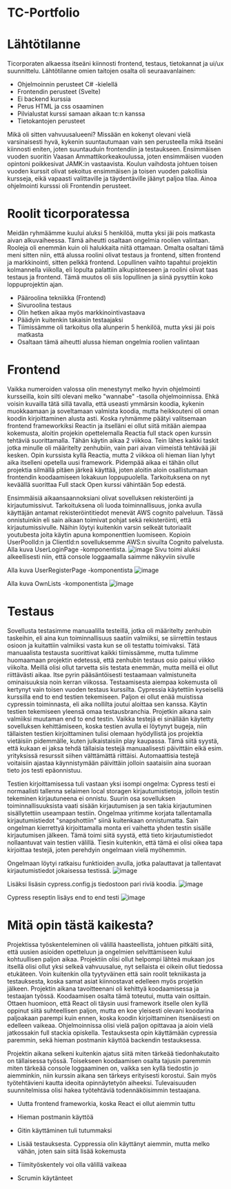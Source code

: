 # TC-Portfolio
# Lähtötilanne

Ticorporaten alkaessa itseäni kiinnosti frontend, testaus, tietokannat ja ui/ux suunnittelu. Lähtötilanne omien taitojen osalta oli seuraavanlainen:
- Ohjelmoinnin perusteet C# -kielellä
- Frontendin perusteet (Svelte)
- Ei backend kurssia
- Perus HTML ja css osaaminen
- Pilvialustat kurssi samaan aikaan tc:n kanssa
- Tietokantojen perusteet

Mikä oli sitten vahvuusalueeni? Missään en kokenyt olevani vielä varsinaisesti hyvä, kykenin suuntautumaan vain sen perusteella mikä itseäni kiinnosti eniten, joten suuntauduin frontendiin ja testaukseen. Ensimmäisen vuoden suoritin Vaasan Ammattikorkeakoulussa, joten ensimmäisen vuoden opintoni poikkesivat JAMK:in vastaavista. Koulun vaihdosta johtuen toisen vuoden kurssit olivat sekoitus ensimmäisen ja toisen vuoden pakollisia kursseja, eikä vapaasti valittaville ja täydentäville jäänyt paljoa tilaa. Ainoa ohjelmointi kursssi oli Frontendin perusteet.

# Roolit ticorporatessa

Meidän ryhmäämme kuului aluksi 5 henkilöä, mutta yksi jäi pois matkasta aivan alkuvaiheessa. Tämä aiheutti osaltaan ongelmia roolien valintaan. Rooleja oli enemmän kuin oli halukkaita niitä ottamaan. Omalta osaltani tämä meni sitten niin, että alussa roolini olivat testaus ja frontend, sitten frontend ja markkinointi, sitten pelkkä frontend. Lopullinen vaihto tapahtui projektin kolmannella viikolla, eli lopulta palattiin alkupisteeseen ja roolini olivat taas testaus ja frontend. Tämä muutos oli siis lopullinen ja siinä pysyttiin koko loppuprojektin ajan.

- Pääroolina tekniikka (Frontend)
- Sivuroolina testaus 
- Olin hetken aikaa myös markkinointivastaava
- Päädyin kuitenkin takaisin testaajaksi
- Tiimissämme oli tarkoitus olla alunperin 5 henkilöä, mutta yksi jäi pois matkasta
- Osaltaan tämä aiheutti alussa hieman ongelmia roolien valintaan

# Frontend

Vaikka numeroiden valossa olin menestynyt melko hyvin ohjelmointi kursseilla, koin silti olevani melko "wannabe" -tasolla ohjelmoinnissa. Ehkä voisin kuvailla tätä sillä tavalla, että useasti ymmärsin koodia, kykenin muokkaamaan ja soveltamaan valmista koodia, mutta heikkouteni oli oman koodin kirjoittaminen alusta asti. Koska ryhmämme päätyi valitsemaan frontend frameworkiksi Reactin ja itselläni ei ollut siitä mitään aiempaa kokemusta, aloitin projekin opettelemalla Reactia full stack open kurssin tehtäviä suorittamalla. Tähän käytin aikaa 2 viikkoa. Tein lähes kaikki taskit jotka minulle oli määritelty zenhubiin, vain pari aivan viimeistä tehtävää jäi kesken. Opin kurssista kyllä Reactia, mutta 2 viikkoa oli hieman liian lyhyt aika itselleni opetella uusi framework. Pidempää aikaa ei tähän ollut projektia silmällä pitäen järkeä käyttää, joten aloitin aloin osallistumaan frontendin koodaamiseen lokakuun loppupuolella. Tarkoituksena on nyt keväällä suorittaa Full stack Open kurssi vähintään 5op edestä.

Ensimmäisiä aikaansaannoksiani olivat sovelluksen rekisteröinti ja kirjautumissivut. Tarkoituksena oli luoda toiminnallisuus, jonka avulla käyttäjän antamat rekisteröintitiedot menevät AWS cognito palveluun. Tässä onnistuinkin eli sain aikaan toimivat pohjat sekä rekisteröinti, että kirjautumissivulle. Näihin löytyi kuitenkin varsin selkeät tutoriaalit youtubesta joita käytin apuna komponenttien luomiseen. Kopioin UserPoolId:n ja ClientId:n sovelluksemme AWS:n sivuilta Cognito palvelusta. Alla kuva UserLoginPage -komponentista.
![image](https://user-images.githubusercontent.com/98876593/211802905-17460b4f-37bb-4082-b8b2-18c918f99029.png)
Sivu toimi aluksi alkeellisesti niin, että console loggaamalla saimme näkyviin sivulle 

Alla kuva UserRegisterPage -komponentista
![image](https://user-images.githubusercontent.com/98876593/212065587-7b45b103-2963-4004-9a76-81a90f007cb7.png)

Alla kuva OwnLists -komponentista
![image](https://user-images.githubusercontent.com/98876593/212067474-2fcecbbb-01eb-4b4f-828d-c27b0bbe429a.png)

# Testaus

Sovellusta testasimme manuaalilla testeillä, jotka oli määritelty zenhubin taskeihin, eli aina kun toiminnallisuus saatiin valmiiksi, se siirrettiin testaus osioon ja kuitattiin valmiiksi vasta kun se oli testattu toimivaksi. Tätä manuaalista testausta suorittivat kaikki tiimissämme, mutta tulimme huomaamaan projektin edetessä, että zenhubin testaus osio paisui viikko viikolta. Meillä olisi ollut tarvetta siis testata enemmän, mutta meillä ei ollut riittävästi aikaa. Itse pyrin pääsäntöisesti testaamaan valmistuneita ominaisuuksia noin kerran viikossa. Testaamisesta aiempaa kokemusta oli kertynyt vain toisen vuoden testaus kurssilta. Cypressia käytettiin kyseisellä kurssilla end to end testien tekemiseen. Paljon ei ollut enää muistissa cypressin toiminnasta, eli aika nollilta joutui aloittaa sen kanssa. Käytin testien tekemiseen yleensä omaa testausbranchia. Projetkin aikana sain valmiiksi muutaman end to end testin. Vaikka testejä ei sinällään käytetty sovelluksen kehittämiseen, koska testien avulla ei löytynyt bugeja, niin tällaisten testien kirjoittaminen tulisi olemaan hyödyllistä jos projektia vietäisiin pidemmälle, kuten julkaistaisiin play kaupassa. Tämä siitä syystä, että kukaan ei jaksa tehdä tällaisia testejä manuaalisesti päivittäin eikä esim. yrityksissä resurssit siihen välttämättä riittäisi. Automaattisia testejä voitaisiin ajastaa käynnistymään päivittäin jolloin saataisiin aina suoraan tieto jos testi epäonnistuu.

Testien kirjoittamisessa tuli vastaan yksi isompi ongelma: Cypress testi ei normaalisti tallenna selaimen local storagen kirjautumistietoja, jolloin testin tekeminen kirjautuneena ei onnistu. Suurin osa sovelluksen toiminnallisuuksista vaati sisään kirjautumisen ja sen takia kirjautuminen sisällytettiin useampaan testiin. Ongelmaa yritimme korjata tallentamalla kirjautumistiedot "snapshottiin" siinä kuitenkaan onnistumatta. Sain ongelman kierrettyä kirjoittamalla monta eri vaihetta yhden testin sisälle kirjautumisen jälkeen. Tämä toimi siitä syystä, että tieto kirjautumistiedot nollaantuvat vain testien välillä. Tiesin kuitenkin, että tämä ei olisi oikea tapa kirjoittaa testejä, joten perehdyin ongelmaan vielä myöhemmin. 

Ongelmaan löytyi ratkaisu funktioiden avulla, jotka palauttavat ja tallentavat kirjautumistiedot jokaisessa testissä.
![image](https://user-images.githubusercontent.com/98876593/212105494-82b9cc74-94d4-46e6-bb26-8a704c148825.png)

Lisäksi lisäsin cypress.config.js tiedostoon pari riviä koodia.
![image](https://user-images.githubusercontent.com/98876593/212106794-1c86c871-0fe0-4b96-9911-0ccc02bbd7d6.png)

Cypress reseptin lisäys end to end testi
![image](https://user-images.githubusercontent.com/98876593/212108788-39603892-c1e6-425f-a446-f82c3eb54527.png)

# Mitä opin tästä kaikesta?

Projektissa työskenteleminen oli välillä haasteellista, johtuen pitkälti siitä, että uusien asioiden opetteluun ja ongelmien selvittämiseen kului kohtuullisen paljon aikaa. Projektiin olisi ollut helpompi lähteä mukaan jos itsellä olisi ollut yksi selkeä vahvuusalue, nyt sellaista ei oikein ollut tiedossa etukäteen. Voin kuitenkin olla tyytyväinen että sain roolit tekniikasta ja testauksesta, koska samat asiat kiinnostavat edelleen myös projetkin jälkeen. Projektin aikana tavoitteenani oli kehittyä koodaamisessa ja testaajan työssä. Koodaamisen osalta tämä toteutui, mutta vain osittain. Ottaen huomioon, että React oli täysin uusi framework itselle olen kyllä oppinut siitä suhteellisen paljon, mutta en koe yleisesti olevani koodarina paljoakaan parempi kuin ennen, koska koodin kirjoittaminen itsenäisesti on edelleen vaikeaa. Ohjelmoinnissa olisi vielä paljon opittavaa ja aioin vielä jatkossakin full stackia opiskella. Testauksesta opin käyttämään cypressia paremmin, sekä hieman postmanin käyttöä backendin testauksessa. 

Projektin aikana selkeni kuitenkin ajatus siitä miten tärkeää tiedonhakutaito on tällaisessa työssä. Toisekseen koodaamisen osalta tajusin paremmin miten tärkeää console loggaaminen on, vaikka sen kyllä tiedostin jo aiemminkin, niin kurssin aikana sen tärkeys erityisesti korostui. Sain myös työtehtävieni kautta ideoita opinnäytetyön aiheeksi. Tulevaisuuden suunnitelmissa olisi hakea työtehtäviä todennäköisimmin testaajana.

- Uutta frontend frameworkia, koska React ei ollut aiemmin tuttu

- Hieman postmanin käyttöä

- Gitin käyttäminen tuli tutummaksi

- Lisää testauksesta. Cyppressia olin käyttänyt aiemmin, mutta melko vähän, joten sain siitä lisää kokemusta

- Tiimityöskentely voi olla välillä vaikeaa

- Scrumin käytänteet




